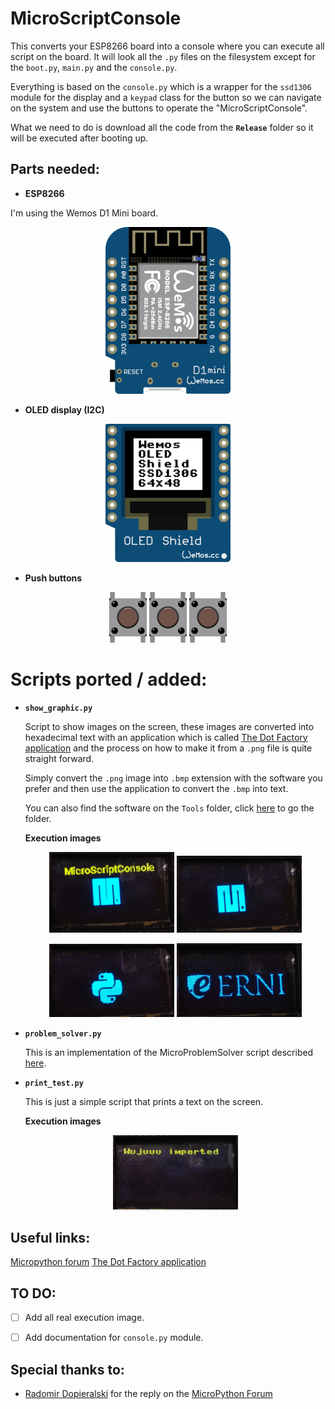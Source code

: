 # MicroScriptConsole

This converts your ESP8266 board into a console where you can execute all script on the board. It will look all the `.py` files on the filesystem except for the `boot.py`, `main.py` and the `console.py`.

Everything is based on the `console.py` which is a wrapper for the `ssd1306` module for the display and a `keypad` class for the button so we can navigate on the system and use the buttons to operate the "MicroScriptConsole".

What we need to do is download all the code from the **`Release`** folder so it will be executed after booting up.

## Parts needed:

  * **ESP8266**

  I'm using the Wemos D1 Mini board.

  <p align="center">
  <img src="./Doc/images/wemos_d1_mini.png" alt="Wemos d1 mini board"  width="200"/>
  </p>

  * **OLED display (I2C)**

  <p align="center">
  <img src="./Doc/images/wemos_mini_oled.png" alt="Wemos D1 Oled Display"  width="200"/>
  </p>

  * **Push buttons**

  <p align="center">
  <img src="./Doc/images/push_button.png" alt="Push button image"  width="60"/>
  <img src="./Doc/images/push_button.png" alt="Push button image"  width="60"/>
  <img src="./Doc/images/push_button.png" alt="Push button image"  width="60"/>
  </p>

# Scripts ported / added:

* **`show_graphic.py`**

  Script to show images on the screen, these images are converted into hexadecimal text with an application which is called [The Dot Factory application](http://www.eran.io/the-dot-factory-an-lcd-font-and-image-generator/) and the process on how to make it from a `.png` file is quite straight forward.

  Simply convert the `.png` image into `.bmp` extension with the software you prefer and then use the application to convert the `.bmp` into text.

  You can also find the software on the `Tools` folder, click [here](Tools/) to go the folder.

  **Execution images**

  <p align="center">
  <img src="./Doc/images/msc_oled.png" alt="MicroScriptConsole logo on display"  width="200"/>
  <img src="./Doc/images/upython_oled_s.png" alt="Micropython logo on display"  width="200"/>
  <p align="center"/>
  <img src="./Doc/images/python_oled.png" alt="Python logo on display"  width="200"/>
  <img src="./Doc/images/erni_oled.png" alt="Erni logo on display"  width="200"/>
  </p>

* **`problem_solver.py`**

  This is an implementation of the MicroProblemSolver script described [here](https://github.com/yeyeto2788/MicroPythonScripts/tree/master/MicroProblemSolver).

* **`print_test.py`**

  This is just a simple script that prints a text on the screen.

  **Execution images**

  <p align="center">
  <img src="./Doc/images/print_test.png" alt="Print test script running on display"  width="200"/>
  </p>


## Useful links:

[Micropython forum](https://forum.micropython.org/viewtopic.php?f=16&t=4901&p=28154&hilit=oled+display#p28154)
[The Dot Factory application](http://www.eran.io/the-dot-factory-an-lcd-font-and-image-generator/)


## TO DO:

- [ ] Add all real execution image.

- [ ] Add documentation for `console.py` module.


## Special thanks to:

* [Radomir Dopieralski](https://github.com/deshipu) for the reply on the [MicroPython Forum](https://forum.micropython.org/viewtopic.php?f=16&t=5119)
